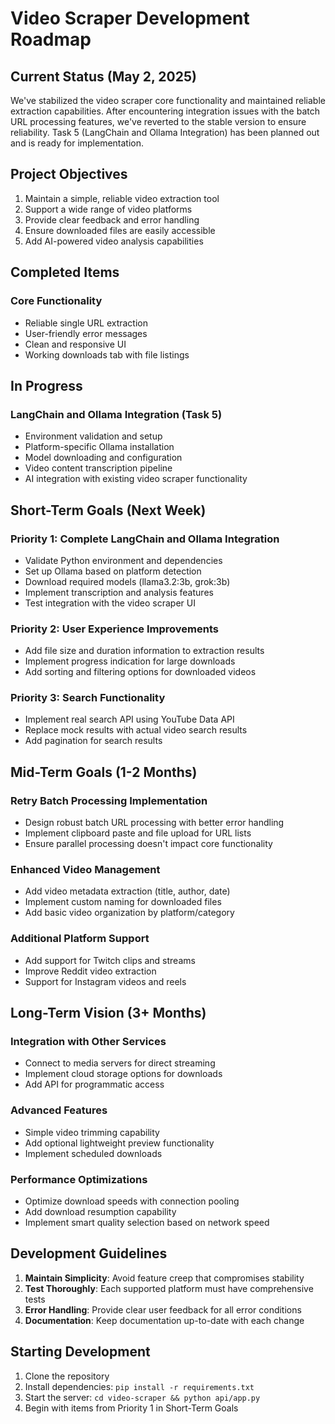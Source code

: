 # Video Scraper Development Roadmap

## Current Status (May 2, 2025)

We've stabilized the video scraper core functionality and maintained reliable extraction capabilities. After encountering integration issues with the batch URL processing features, we've reverted to the stable version to ensure reliability. Task 5 (LangChain and Ollama Integration) has been planned out and is ready for implementation.

## Project Objectives

1. Maintain a simple, reliable video extraction tool
2. Support a wide range of video platforms
3. Provide clear feedback and error handling
4. Ensure downloaded files are easily accessible
5. Add AI-powered video analysis capabilities

## Completed Items

### Core Functionality
- Reliable single URL extraction
- User-friendly error messages
- Clean and responsive UI
- Working downloads tab with file listings

## In Progress

### LangChain and Ollama Integration (Task 5)
- Environment validation and setup
- Platform-specific Ollama installation
- Model downloading and configuration
- Video content transcription pipeline
- AI integration with existing video scraper functionality

## Short-Term Goals (Next Week)

### Priority 1: Complete LangChain and Ollama Integration
- Validate Python environment and dependencies
- Set up Ollama based on platform detection
- Download required models (llama3.2:3b, grok:3b)
- Implement transcription and analysis features
- Test integration with the video scraper UI

### Priority 2: User Experience Improvements
- Add file size and duration information to extraction results
- Implement progress indication for large downloads
- Add sorting and filtering options for downloaded videos

### Priority 3: Search Functionality 
- Implement real search API using YouTube Data API
- Replace mock results with actual video search results
- Add pagination for search results

## Mid-Term Goals (1-2 Months)

### Retry Batch Processing Implementation
- Design robust batch URL processing with better error handling
- Implement clipboard paste and file upload for URL lists
- Ensure parallel processing doesn't impact core functionality

### Enhanced Video Management
- Add video metadata extraction (title, author, date)
- Implement custom naming for downloaded files
- Add basic video organization by platform/category

### Additional Platform Support
- Add support for Twitch clips and streams
- Improve Reddit video extraction
- Support for Instagram videos and reels

## Long-Term Vision (3+ Months)

### Integration with Other Services
- Connect to media servers for direct streaming
- Implement cloud storage options for downloads
- Add API for programmatic access

### Advanced Features
- Simple video trimming capability
- Add optional lightweight preview functionality
- Implement scheduled downloads

### Performance Optimizations
- Optimize download speeds with connection pooling
- Add download resumption capability
- Implement smart quality selection based on network speed

## Development Guidelines

1. **Maintain Simplicity**: Avoid feature creep that compromises stability
2. **Test Thoroughly**: Each supported platform must have comprehensive tests
3. **Error Handling**: Provide clear user feedback for all error conditions
4. **Documentation**: Keep documentation up-to-date with each change

## Starting Development

1. Clone the repository
2. Install dependencies: `pip install -r requirements.txt`
3. Start the server: `cd video-scraper && python api/app.py`
4. Begin with items from Priority 1 in Short-Term Goals
